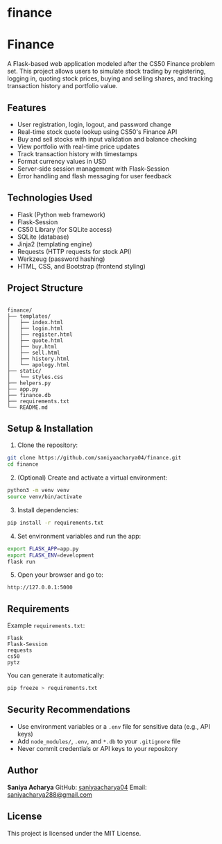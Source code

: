 # finance

# Finance

A Flask-based web application modeled after the CS50 Finance problem set. This project allows users to simulate stock trading by registering, logging in, quoting stock prices, buying and selling shares, and tracking transaction history and portfolio value.

## Features

- User registration, login, logout, and password change
- Real-time stock quote lookup using CS50's Finance API
- Buy and sell stocks with input validation and balance checking
- View portfolio with real-time price updates
- Track transaction history with timestamps
- Format currency values in USD
- Server-side session management with Flask-Session
- Error handling and flash messaging for user feedback

## Technologies Used

- Flask (Python web framework)
- Flask-Session
- CS50 Library (for SQLite access)
- SQLite (database)
- Jinja2 (templating engine)
- Requests (HTTP requests for stock API)
- Werkzeug (password hashing)
- HTML, CSS, and Bootstrap (frontend styling)

## Project Structure

```

finance/
├── templates/
│   ├── index.html
│   ├── login.html
│   ├── register.html
│   ├── quote.html
│   ├── buy.html
│   ├── sell.html
│   ├── history.html
│   └── apology.html
├── static/
│   └── styles.css
├── helpers.py
├── app.py
├── finance.db
├── requirements.txt
└── README.md

````

## Setup & Installation

1. Clone the repository:

```bash
git clone https://github.com/saniyaacharya04/finance.git
cd finance
````

2. (Optional) Create and activate a virtual environment:

```bash
python3 -m venv venv
source venv/bin/activate
```

3. Install dependencies:

```bash
pip install -r requirements.txt
```

4. Set environment variables and run the app:

```bash
export FLASK_APP=app.py
export FLASK_ENV=development
flask run
```

5. Open your browser and go to:

```
http://127.0.0.1:5000
```

## Requirements

Example `requirements.txt`:

```
Flask
Flask-Session
requests
cs50
pytz
```

You can generate it automatically:

```bash
pip freeze > requirements.txt
```

## Security Recommendations

* Use environment variables or a `.env` file for sensitive data (e.g., API keys)
* Add `node_modules/`, `.env`, and `*.db` to your `.gitignore` file
* Never commit credentials or API keys to your repository

## Author

**Saniya Acharya**
GitHub: [saniyaacharya04](https://github.com/saniyaacharya04)
Email: [saniyacharya288@gmail.com](mailto:saniyacharya288@gmail.com)

## License

This project is licensed under the MIT License.

```
